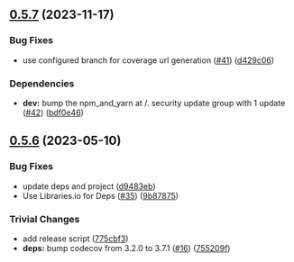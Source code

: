 ## [0.5.7](https://github.com/ipfs-shipyard/package-table/compare/v0.5.6...v0.5.7) (2023-11-17)


### Bug Fixes

* use configured branch for coverage url generation ([#41](https://github.com/ipfs-shipyard/package-table/issues/41)) ([d429c06](https://github.com/ipfs-shipyard/package-table/commit/d429c0660d37a0fd9f603caae8c0eb3bd85ba938))


### Dependencies

* **dev:** bump the npm_and_yarn at /. security update group with 1 update ([#42](https://github.com/ipfs-shipyard/package-table/issues/42)) ([bdf0e46](https://github.com/ipfs-shipyard/package-table/commit/bdf0e4640d5c9b370f8a014d7fa42c8b6c5c454e))

## [0.5.6](https://github.com/ipfs-shipyard/package-table/compare/v0.5.5...v0.5.6) (2023-05-10)


### Bug Fixes

* update deps and project ([d9483eb](https://github.com/ipfs-shipyard/package-table/commit/d9483ebf67be42dc89a223ed8b96ad95d66ee2c4))
* Use Libraries.io for Deps ([#35](https://github.com/ipfs-shipyard/package-table/issues/35)) ([9b87875](https://github.com/ipfs-shipyard/package-table/commit/9b878751c2a94ecd43b148ca5e249f54c0f95882))


### Trivial Changes

* add release script ([775cbf3](https://github.com/ipfs-shipyard/package-table/commit/775cbf37298b3a56ca87c04e4a7e9940cca01a1a))
* **deps:** bump codecov from 3.2.0 to 3.7.1 ([#16](https://github.com/ipfs-shipyard/package-table/issues/16)) ([755209f](https://github.com/ipfs-shipyard/package-table/commit/755209fce1726144c05a01c2cb800cfa426b7d5c))
